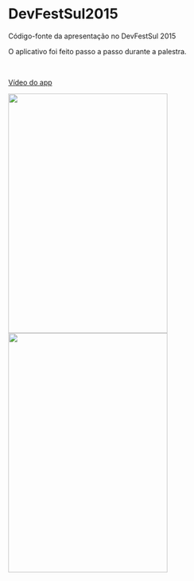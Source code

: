 # DevFestSul2015
Código-fonte da apresentação no DevFestSul 2015

O aplicativo foi feito passo a passo durante a palestra.

<br>

<a href="https://www.youtube.com/watch?v=BCaktw7E_l0">Vídeo do app</a>


<img width="320" height="480" src="https://raw.githubusercontent.com/rlecheta/DevFestSul2015/master/Planetas-Lista.png" />
<img width="320" height="480" src="https://raw.githubusercontent.com/rlecheta/DevFestSul2015/master/Planeta-Detalhe.png" />


